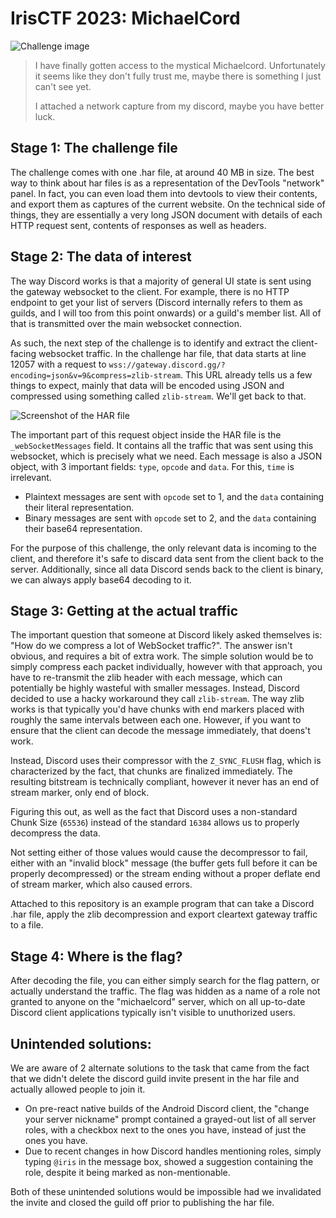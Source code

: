 # IrisCTF 2023: MichaelCord

![Challenge image](https://i-work-at-the.dutch-east-india.company/𒄡63bc26b9Aa62ULvVfuCy.png)

> I have finally gotten access to the mystical Michaelcord. Unfortunately it seems like they don't fully trust me, maybe there is something I just can't see yet.
>
> I attached a network capture from my discord, maybe you have better luck.

## Stage 1: The challenge file

The challenge comes with one .har file, at around 40 MB in size. The best way to think about har files is as a representation of the DevTools "network" panel. In fact, you can even load them into devtools to view their contents, and export them as captures of the current website. On the technical side of things, they are essentially a very long JSON document with details of each HTTP request sent, contents of responses as well as headers.

## Stage 2: The data of interest

The way Discord works is that a majority of general UI state is sent using the gateway websocket to the client. For example, there is no HTTP endpoint to get your list of servers (Discord internally refers to them as guilds, and I will too from this point onwards) or a guild's member list. All of that is transmitted over the main websocket connection. 

As such, the next step of the challenge is to identify and extract the client-facing websocket traffic. In the challenge har file, that data starts at line 12057 with a request to `wss://gateway.discord.gg/?encoding=json&v=9&compress=zlib-stream`. This URL already tells us a few things to expect, mainly that data will be encoded using JSON and compressed using something called `zlib-stream`. We'll get back to that.

![Screenshot of the HAR file](https://i-work-at-the.dutch-east-india.company/%F0%92%84%A163bc2a3016LSOIB9t5X3.png)


The important part of this request object inside the HAR file is the `_webSocketMessages` field. It contains all the traffic that was sent using this websocket, which is precisely what we need. Each message is also a JSON object, with 3 important fields: `type`, `opcode` and `data`. For this, `time` is irrelevant.

- Plaintext messages are sent with `opcode` set to 1, and the `data` containing their literal representation.
- Binary messages are sent with `opcode` set to 2, and the `data` containing their base64 representation.

For the purpose of this challenge, the only relevant data is incoming to the client, and therefore it's safe to discard data sent from the client back to the server. Additionally, since all data Discord sends back to the client is binary, we can always apply base64 decoding to it.

## Stage 3: Getting at the actual traffic

The important question that someone at Discord likely asked themselves is: "How do we compress a lot of WebSocket traffic?". The answer isn't obvious, and requires a bit of extra work. The simple solution would be to simply compress each packet individually, however with that approach, you have to re-transmit the zlib header with each message, which can potentially be highly wasteful with smaller messages. Instead, Discord decided to use a hacky workaround they call `zlib-stream`. The way zlib works is that typically you'd have chunks with end markers placed with roughly the same intervals between each one. However, if you want to ensure that the client can decode the message immediately, that doens't work.

Instead, Discord uses their compressor with the `Z_SYNC_FLUSH` flag, which is characterized by the fact, that chunks are finalized immediately. The resulting bitstream is technically compliant, however it never has an end of stream marker, only end of block.

Figuring this out, as well as the fact that Discord uses a non-standard Chunk Size (`65536`) instead of the standard `16384` allows us to properly decompress the data.

Not setting either of those values would cause the decompressor to fail, either with an "invalid block" message (the buffer gets full before it can be properly decompressed) or the stream ending without a proper deflate end of stream marker, which also caused errors.

Attached to this repository is an example program that can take a Discord .har file, apply the zlib decompression and export cleartext gateway traffic to a file.

## Stage 4: Where is the flag?

After decoding the file, you can either simply search for the flag pattern, or actually understand the traffic. The flag was hidden as a name of a role not granted to anyone on the "michaelcord" server, which on all up-to-date Discord client applications typically isn't visible to unuthorized users.

## Unintended solutions:

We are aware of 2 alternate solutions to the task that came from the fact that we didn't delete the discord guild invite present in the har file and actually allowed people to join it.

- On pre-react native builds of the Android Discord client, the "change your server nickname" prompt contained a grayed-out list of all server roles, with a checkbox next to the ones you have, instead of just the ones you have.
- Due to recent changes in how Discord handles mentioning roles, simply typing `@iris` in the message box, showed a suggestion containing the role, despite it being marked as non-mentionable.

Both of these unintended solutions would be impossible had we invalidated the invite and closed the guild off prior to publishing the har file.

